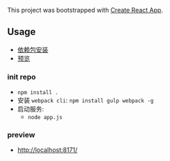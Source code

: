 This project was bootstrapped with [Create React App](https://github.com/facebookincubator/create-react-app).

## Usage

- [依赖包安装](#init-repo)
- [预览](#preview)

### init repo
- `npm install .`
- 安装 `webpack cli`: `npm install gulp webpack -g`
- 启动服务:
    -   `node app.js`

### preview
- [http://localhost:8171/](http://localhost:8171)
